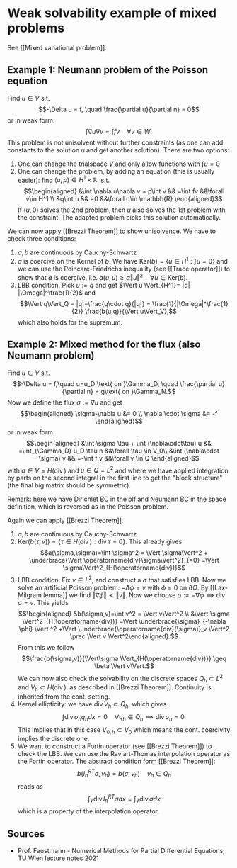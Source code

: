 # Weak solvability example of mixed problems
See [[Mixed variational problem]].


## Example 1: Neumann problem of the Poisson equation
Find $u\in V$ s.t. $$-\Delta u = f, \quad \frac{\partial u}{\partial n} = 0$$ or in weak form: $$\int \nabla u\nabla v = \int fv \quad \forall v\in W.$$ This problem is not unisolvent without further constraints (as one can add constants to the solution $u$ and get another solution). There are two options:
1. One can change the trialspace $V$ and only allow functions with $\int u=0$
2. One can change the problem, by adding an equation (this is usually easier): find $(u,p)\in H^1\times \mathbb{R}$, s.t. $$\begin{aligned}
&\int \nabla u\nabla v + p\int v && =\int fv  &&\forall v\in H^1 \\
&q\int u && =0  &&\forall q\in \mathbb{R}
\end{aligned}$$
If $(u,0)$ solves the 2nd problem, then $u$ also solves the 1st problem with the constraint. The adapted problem picks this solution automatically.

We can now apply [[Brezzi Theorem]] to show unisolvence. We have to check three conditions:
1. $a,b$ are continuous by Cauchy-Schwartz
2. $a$ is coercive on the Kernel of $b$. We have $\text{Ker}(b)=\{u\in H^1 : \int u=0\}$ and we can use the Poincare-Friedrichs inequality (see [[Trace operator]]) to show that $a$ is coercive, i.e. $a(u,u)\geq \alpha \Vert u\Vert^2\quad \forall u\in \text{Ker}(b)$.
3. LBB condition. Pick $u:=q$ and get $\Vert u \Vert_{H^1}= |q| |\Omega|^\frac{1}{2}$ and $$\Vert q\Vert_Q = |q|=\frac{q\cdot q}{|q|} = \frac{1}{|\Omega|^\frac{1}{2}} \frac{b(u,q)}{\Vert u\Vert_V},$$ which also holds for the supremum.



## Example 2: Mixed method for the flux (also Neumann problem)
Find $u\in V$ s.t. $$-\Delta u = f,\quad u=u_D \text{ on }\Gamma_D, \quad \frac{\partial u}{\partial n} = g\text{ on }\Gamma_N.$$ Now we define the flux $\sigma := \nabla u$ and get $$\begin{aligned}
\sigma-\nabla u &= 0 \\ \nabla \cdot \sigma &= -f
\end{aligned}$$ or in weak form $$\begin{aligned}
&\int \sigma \tau + \int (\nabla\cdot\tau)  u && =\int_{\Gamma_D} u_D \tau n &&\forall \tau \in V_0\\
&\int (\nabla\cdot \sigma) v && =-\int f v  &&\forall v \in Q
\end{aligned}$$ with $\sigma\in V=H(\operatorname{div})$ and $u\in Q=L^2$ and where we have applied integration by parts on the second integral in the first line to get the "block structure" (the final big matrix should be symmetric).

Remark: here we have Dirichlet BC in the blf and Neumann BC in the space definition, which is reversed as in the Poisson problem.

Again we can apply [[Brezzi Theorem]].
1. $a,b$ are continuous by Cauchy-Schwartz
2. $\text{Ker}(b(\tau,v))=\{\tau \in H(\operatorname{div}) : \operatorname{div} \tau=0\}$. This already gives $$a(\sigma,\sigma)=\int \sigma^2 = \Vert \sigma\Vert^2 + \underbrace{\Vert \operatorname{div}\sigma\Vert^2}_{=0} =\Vert \sigma\Vert^2_{H(\operatorname{div})}$$ 
3. LBB condition. Fix $v \in L^2$, and construct a $\sigma$ that satisfies LBB. Now we solve an artificial Poisson problem: $-\Delta \phi = v$ with $\phi = 0$ on $\partial \Omega$. By [[Lax-Milgram lemma]] we find $\Vert \nabla \phi \Vert\prec \Vert v \Vert$.
   Now we choose $\sigma:= -\nabla \phi\implies \operatorname{div}\sigma=v$. This yields $$\begin{aligned} &b(\sigma,v)=\int v^2 = \Vert v\Vert^2 \\
   &\Vert \sigma \Vert^2_{H(\operatorname{div})} =\Vert \underbrace{\sigma}_{-\nabla \phi} \Vert ^2 +\Vert \underbrace{\operatorname{div}(\sigma)}_v \Vert^2 \prec \Vert v \Vert^2\end{aligned}.$$ From this we follow $$\frac{b(\sigma,v)}{\Vert\sigma \Vert_{H(\operatorname{div})}} \geq \beta \Vert v\Vert.$$
We can now also check the solvability on the discrete spaces $Q_h\subset L^2$ and $V_h\subset H(\operatorname{div})$, as described in [[Brezzi Theorem]]. Continuity is inherited from the cont. setting.
1. Kernel ellipticity: we have $\operatorname{div} V_h \subset Q_h$, which gives $$
\int \operatorname{div} \sigma_h q_h d x=0 \quad \forall q_h \in Q_h  \implies  \operatorname{div} \sigma_h=0 
.$$ This implies that in this case $V_{0,h}\subset V_0$ which means the cont. coercivity implies the discrete one.
2. We want to construct a Fortin operator (see [[Brezzi Theorem]]) to check the LBB. We can use the Raviart-Thomas interpolation operator as the Fortin operator. The abstract condition form [[Brezzi Theorem]]:
$$
b\left(I_h^{R T} \sigma, v_h\right)=b\left(\sigma, v_h\right) \quad v_h \in Q_h
$$ reads as
$$
\int_T \operatorname{div} I_h^{R T} \sigma d x=\int_T \operatorname{div} \sigma d x
$$ which is a property of the interpolation operator.


## Sources
- Prof. Faustmann - Numerical Methods for Partial Differential Equations, TU Wien lecture notes 2021
